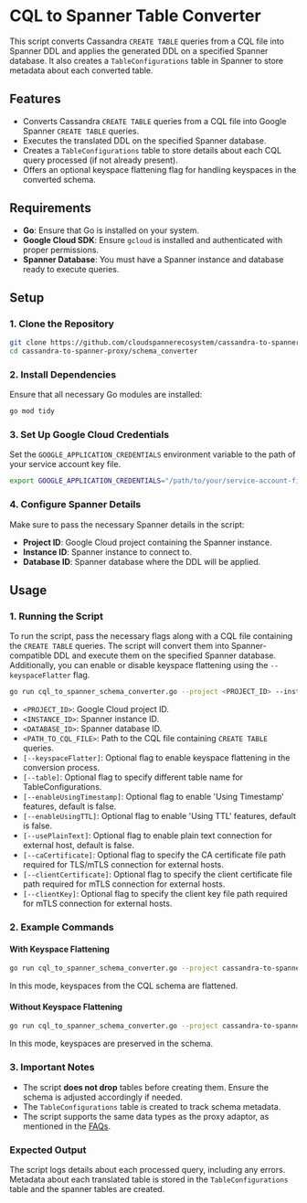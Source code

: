 # CQL to Spanner Table Converter

This script converts Cassandra `CREATE TABLE` queries from a CQL file into Spanner DDL and applies the generated DDL on a specified Spanner database. It also creates a `TableConfigurations` table in Spanner to store metadata about each converted table.

## Features

- Converts Cassandra `CREATE TABLE` queries from a CQL file into Google Spanner `CREATE TABLE` queries.
- Executes the translated DDL on the specified Spanner database.
- Creates a `TableConfigurations` table to store details about each CQL query processed (if not already present).
- Offers an optional keyspace flattening flag for handling keyspaces in the converted schema.

## Requirements

- **Go**: Ensure that Go is installed on your system.
- **Google Cloud SDK**: Ensure `gcloud` is installed and authenticated with proper permissions.
- **Spanner Database**: You must have a Spanner instance and database ready to execute queries.

## Setup

### 1. Clone the Repository

```bash
git clone https://github.com/cloudspannerecosystem/cassandra-to-spanner-proxy.git
cd cassandra-to-spanner-proxy/schema_converter
```

### 2. Install Dependencies

Ensure that all necessary Go modules are installed:

```bash
go mod tidy
```

### 3. Set Up Google Cloud Credentials

Set the `GOOGLE_APPLICATION_CREDENTIALS` environment variable to the path of your service account key file.

```bash
export GOOGLE_APPLICATION_CREDENTIALS="/path/to/your/service-account-file.json"
```

### 4. Configure Spanner Details

Make sure to pass the necessary Spanner details in the script:
- **Project ID**: Google Cloud project containing the Spanner instance.
- **Instance ID**: Spanner instance to connect to.
- **Database ID**: Spanner database where the DDL will be applied.

## Usage

### 1. Running the Script

To run the script, pass the necessary flags along with a CQL file containing the `CREATE TABLE` queries. The script will convert them into Spanner-compatible DDL and execute them on the specified Spanner database. Additionally, you can enable or disable keyspace flattening using the `--keyspaceFlatter` flag.

```bash
go run cql_to_spanner_schema_converter.go --project <PROJECT_ID> --instance <INSTANCE_ID> --database <DATABASE_ID> --cql <PATH_TO_CQL_FILE> [--keyspaceFlatter]
```

- `<PROJECT_ID>`: Google Cloud project ID.
- `<INSTANCE_ID>`: Spanner instance ID.
- `<DATABASE_ID>`: Spanner database ID.
- `<PATH_TO_CQL_FILE>`: Path to the CQL file containing `CREATE TABLE` queries.
- `[--keyspaceFlatter]`: Optional flag to enable keyspace flattening in the conversion process.
- `[--table]`: Optional flag to specify different table name for TableConfigurations.
- `[--enableUsingTimestamp]`: Optional flag to enable 'Using Timestamp' features, default is false.
- `[--enableUsingTTL]`: Optional flag to enable 'Using TTL' features, default is false.
- `[--usePlainText]`: Optional flag to enable plain text connection for external host, default is false.
- `[--caCertificate]`: Optional flag to specify the CA certificate file path required for TLS/mTLS connection for external hosts.
- `[--clientCertificate]`: Optional flag to specify the client certificate file path required for mTLS connection for external hosts.
- `[--clientKey]`: Optional flag to specify the client key file path required for mTLS connection for external hosts.

### 2. Example Commands

#### With Keyspace Flattening

```bash
go run cql_to_spanner_schema_converter.go --project cassandra-to-spanner --instance spanner-instance-dev --database cluster10 --cql /path/to/cql-file.cql --keyspaceFlatter
```

In this mode, keyspaces from the CQL schema are flattened.

#### Without Keyspace Flattening

```bash
go run cql_to_spanner_schema_converter.go --project cassandra-to-spanner --instance spanner-instance-dev --database cluster10 --cql /path/to/cql-file.cql
```

In this mode, keyspaces are preserved in the schema.

### 3. Important Notes

- The script **does not drop** tables before creating them. Ensure the schema is adjusted accordingly if needed.
- The `TableConfigurations` table is created to track schema metadata.
- The script supports the same data types as the proxy adaptor, as mentioned in the [FAQs](https://github.com/cloudspannerecosystem/cassandra-to-spanner-proxy/blob/develop/docs/faq.md#how-are-cql-data-types-mapped-with-cloud-spanner).

### Expected Output

The script logs details about each processed query, including any errors. Metadata about each translated table is stored in the `TableConfigurations` table and the spanner tables are created.